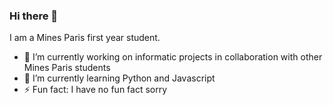 ### Hi there 👋
I am a Mines Paris first year student.
- 🔭 I’m currently working on informatic projects in collaboration with other Mines Paris students
- 🌱 I’m currently learning Python and Javascript
- ⚡ Fun fact: I have no fun fact sorry

